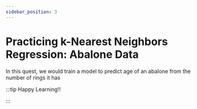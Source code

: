 ```yaml
---
sidebar_position: 3
---
```


# Practicing k-Nearest Neighbors Regression: Abalone Data

In this quest, we would train a model to  predict age of an abalone from the number of rings it has

:::tip Happy Learning!!

<QuestButton text="Go To Quest" link="https://app.stackup.dev/quest_page/practicing-k-nearest-neighbors-regression-abalone-data" />

:::
